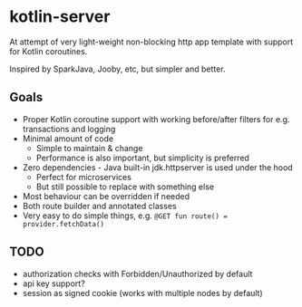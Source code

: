 # kotlin-server

At attempt of very light-weight non-blocking http app template with support for Kotlin coroutines.

Inspired by SparkJava, Jooby, etc, but simpler and better.

## Goals

* Proper Kotlin coroutine support with working before/after filters for e.g. transactions and logging
* Minimal amount of code
  * Simple to maintain & change
  * Performance is also important, but simplicity is preferred
* Zero dependencies - Java built-in jdk.httpserver is used under the hood
  * Perfect for microservices 
  * But still possible to replace with something else
* Most behaviour can be overridden if needed
* Both route builder and annotated classes
* Very easy to do simple things, e.g.
  `@GET fun route() = provider.fetchData()` 

## TODO 
* authorization checks with Forbidden/Unauthorized by default
* api key support?
* session as signed cookie (works with multiple nodes by default)
